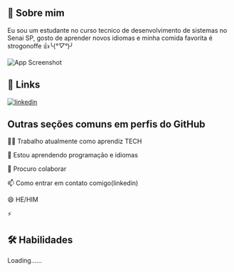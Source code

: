 
## 🚀 Sobre mim
Eu sou um estudante no curso tecnico de desenvolvimento de sistemas no Senai SP, gosto de aprender novos idiomas e minha comida favorita é strogonoffe 👍╰(*°▽°*)╯





![App Screenshot](https://media4.giphy.com/media/l0Iy2vqY7cTFR3RGE/giphy.gif?cid=6c09b952ere97m2g7xz7wzrokipoeiel3ofgghg4enad5sml&ep=v1_gifs_search&rid=giphy.gif&ct=g)


## 🔗 Links

[![linkedin](https://img.shields.io/badge/linkedin-0A66C2?style=for-the-badge&logo=linkedin&logoColor=white)](https://www.linkedin.com/in/samuel-k-93b65530a/)



## Outras seções comuns em perfis do GitHub
👩‍💻 Trabalho atualmente como aprendiz TECH

🧠 Estou aprendendo programação e idiomas

👑 Procuro colaborar 

📫 Como entrar em contato comigo(linkedin)

😄 HE/HIM

⚡


## 🛠 Habilidades
Loading......
